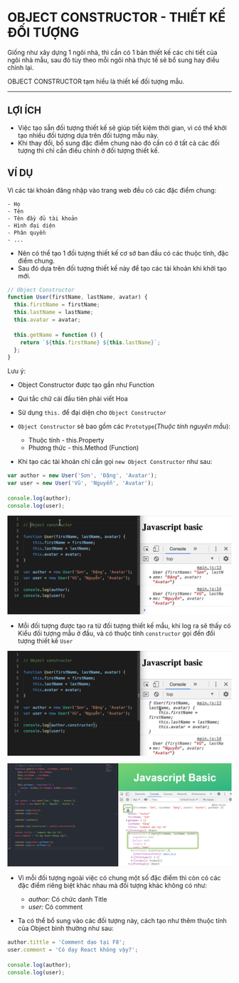 # OBJECT CONSTRUCTOR - THIẾT KẾ ĐỐI TƯỢNG

Giống như xây dựng 1 ngôi nhà, thì cần có 1 bản thiết kế các chi tiết của ngôi nhà mẫu, sau đó tùy theo mỗi ngôi nhà thực tế sẽ bổ sung hay điều chỉnh lại.

OBJECT CONSTRUCTOR tạm hiểu là thiết kế đối tượng mẫu.

---

## LỢI ÍCH

- Việc tạo sẵn đối tượng thiết kế sẽ giúp tiết kiệm thời gian, vì có thể khởi tạo nhiều đối tượng dựa trên đối tượng mẫu này.
- Khi thay đổi, bổ sung đặc điểm chung nào đó cần có ở tất cả các đối tượng thì chỉ cần điều chỉnh ở đối tượng thiết kế.

## VÍ DỤ

Vì các tài khoản đăng nhập vào trang web đều có các đặc điểm chung:

    - Họ
    - Tên
    - Tên đầy đủ tài khoản
    - Hình đại diện
    - Phân quyền
    - ...

- Nên có thể tạo 1 đối tượng thiết kế cơ sở ban đầu có các thuộc tính, đặc điểm chung.
- Sau đó dựa trên đối tượng thiết kế này để tạo các tài khoản khi khởi tạo mới.

```js
// Object Constructor
function User(firstName, lastName, avatar) {
  this.firstName = firstName;
  this.lastName = lastName;
  this.avatar = avatar;

  this.getName = function () {
    return `${this.firstName} ${this.lastName}`;
  };
}
```

Lưu ý:

- Object Constructor được tạo gần như Function
- Qui tắc chữ cái đầu tiên phải viết Hoa
- Sử dụng `this.` để đại diện cho `Object Constructor`
- `Object Constructor` sẽ bao gồm các `Prototype`(_Thuộc tính nguyên mẫu_):

  - Thuộc tính - this.Property
  - Phương thức - this.Method (Function)

- Khi tạo các tài khoản chỉ cần gọi `new Object Constructor` như sau:

```js
var author = new User('Sơn', 'Đặng', 'Avatar');
var user = new User('Vũ', 'Nguyễn', 'Avatar');

console.log(author);
console.log(user);
```

![Object Constructor](Javascript/f8.javascrip.basic/detail/phan03-039/images/001.png 'Object Constructor 1')

- Mỗi đối tượng được tạo ra từ đối tượng thiết kế mẫu, khi log ra sẽ thấy có Kiểu đối tượng mẫu ở đầu, và có thuộc tính `constructor` gọi đến đối tượng thiết kế `User`

![Object Constructor](Javascript/f8.javascrip.basic/detail/phan03-039/images/002.png 'Object Constructor 2')

![Object Constructor](Javascript/f8.javascrip.basic/detail/phan03-039/images/004.png 'Object Constructor 2')

- Vì mỗi đối tượng ngoài việc có chung một số đặc điểm thì còn có các đặc điểm riêng biệt khác nhau mà đối tượng khác không có như:

  - _author:_ Có chức danh Title
  - _user:_ Có comment

- Ta có thể bổ sung vào các đối tượng này, cách tạo như thêm thuộc tính của Object bình thường như sau:

```js
author.tittle = 'Comment dạo tại F8';
user.comment = 'Có dạy React không vậy?';

console.log(author);
console.log(user);
```
